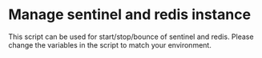 # Manage sentinel and redis instance

This script can be used for start/stop/bounce of sentinel and redis.
Please change the variables in the script to match your environment.
